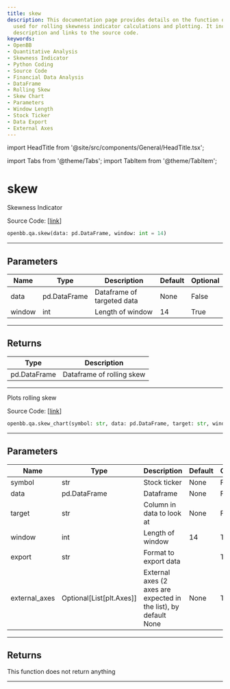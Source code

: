 ```yaml
---
title: skew
description: This documentation page provides details on the function openbb.qa.skew,
  used for rolling skewness indicator calculations and plotting. It includes parameters
  description and links to the source code.
keywords:
- OpenBB
- Quantitative Analysis
- Skewness Indicator
- Python Coding
- Source Code
- Financial Data Analysis
- DataFrame
- Rolling Skew
- Skew Chart
- Parameters
- Window Length
- Stock Ticker
- Data Export
- External Axes
---
```


import HeadTitle from '@site/src/components/General/HeadTitle.tsx';

<HeadTitle title="skew - Qa - Reference | OpenBB SDK Docs" />

import Tabs from '@theme/Tabs';
import TabItem from '@theme/TabItem';

# skew

<Tabs>
<TabItem value="model" label="Model" default>

Skewness Indicator

Source Code: [[link](https://github.com/OpenBB-finance/OpenBBTerminal/tree/main/openbb_terminal/common/quantitative_analysis/rolling_model.py#L103)]

```python
openbb.qa.skew(data: pd.DataFrame, window: int = 14)
```

---

## Parameters

| Name | Type | Description | Default | Optional |
| ---- | ---- | ----------- | ------- | -------- |
| data | pd.DataFrame | Dataframe of targeted data | None | False |
| window | int | Length of window | 14 | True |


---

## Returns

| Type | Description |
| ---- | ----------- |
| pd.DataFrame | Dataframe of rolling skew |
---

</TabItem>
<TabItem value="view" label="Chart">

Plots rolling skew

Source Code: [[link](https://github.com/OpenBB-finance/OpenBBTerminal/tree/main/openbb_terminal/common/quantitative_analysis/rolling_view.py#L341)]

```python
openbb.qa.skew_chart(symbol: str, data: pd.DataFrame, target: str, window: int = 14, export: str = "", external_axes: Optional[List[matplotlib.axes._axes.Axes]] = None)
```

---

## Parameters

| Name | Type | Description | Default | Optional |
| ---- | ---- | ----------- | ------- | -------- |
| symbol | str | Stock ticker | None | False |
| data | pd.DataFrame | Dataframe | None | False |
| target | str | Column in data to look at | None | False |
| window | int | Length of window | 14 | True |
| export | str | Format to export data |  | True |
| external_axes | Optional[List[plt.Axes]] | External axes (2 axes are expected in the list), by default None | None | True |


---

## Returns

This function does not return anything

---

</TabItem>
</Tabs>

